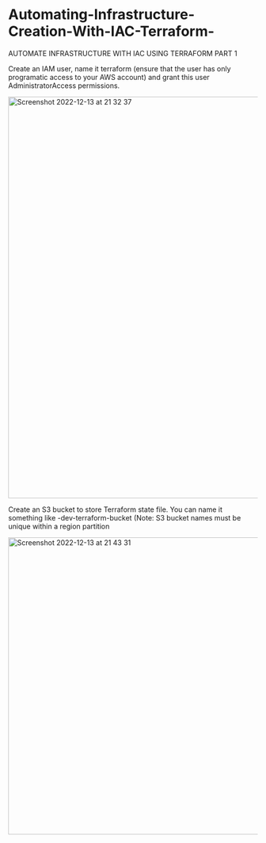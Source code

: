 # Automating-Infrastructure-Creation-With-IAC-Terraform-
AUTOMATE INFRASTRUCTURE WITH IAC USING TERRAFORM PART 1

Create an IAM user, name it terraform (ensure that the user has only programatic access to your AWS account) and grant this user AdministratorAccess permissions.

<img width="811" alt="Screenshot 2022-12-13 at 21 32 37" src="https://user-images.githubusercontent.com/61475969/207448813-183a5569-bd40-481b-8960-861decf3f42d.png">

Create an S3 bucket to store Terraform state file. You can name it something like -dev-terraform-bucket (Note: S3 bucket names must be unique within a region partition

<img width="600" alt="Screenshot 2022-12-13 at 21 43 31" src="https://user-images.githubusercontent.com/61475969/207450226-ae8c1573-d734-474f-9331-4a2ffa158ac0.png">

